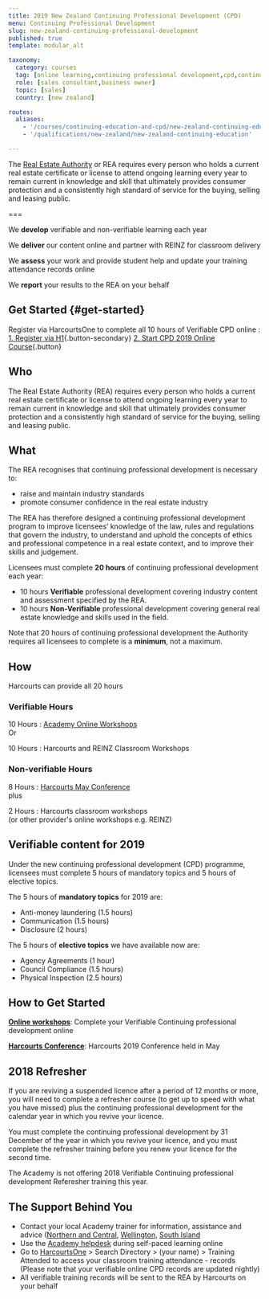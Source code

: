 ```yaml
---
title: 2019 New Zealand Continuing Professional Development (CPD)
menu: Continuing Professional Development
slug: new-zealand-continuing-professional-development
published: true
template: modular_alt

taxonomy:
  category: courses
  tag: [online learning,continuing professional development,cpd,continuing education,ce]
  role: [sales consultant,business owner]
  topic: [sales]
  country: [new zealand]

routes:
  aliases:
    - '/courses/continuing-education-and-cpd/new-zealand-continuing-education'
    - '/qualifications/new-zealand/new-zealand-continuing-education'

---
```


<!-- # IMPORTANT LICENCE WARNING

>>>> All licence holders with incomplete 2019 Continuing Professional Development records with the REA will be contacted on or around January 24th, 2020.

>>>> Your licence will only be cancelled if you are unable to prove you have completed 10 hours of Verifiable and 10 hours of Non-Verifiable Continuing Professional Development training by December 31st 2019.

- If you have not completed your 10 Verifiable training hours, [start now](#get-started).
- If you have not completed your 10 Non-Verifiable training hours, this can be done by logging into the [REINZ website](http://myce.reinz.co.nz/).

--- -->

The [Real Estate Authority](https://www.rea.govt.nz/) or REA requires every person who holds a current real estate certificate or license to attend ongoing learning every year to remain current in knowledge and skill that ultimately provides consumer protection and a consistently high standard of service for the buying, selling and leasing public.

===

We **develop** verifiable and non-verifiable learning each year

We **deliver** our content online and partner with REINZ for classroom delivery

We **assess** your work and provide student help and update your training attendance records online

We **report** your results to the REA on your behalf

## Get Started {#get-started}

Register via HarcourtsOne to complete all 10 hours of Verifiable CPD online
: [1. Register via H1](http://one.harcourts.co.nz/Academy/RegistrationWizard.aspx?id2=6665){.button-secondary} [2. Start CPD 2019 Online Course](http://www.academyrealestatetraining.com/nz/moodle/course/view.php?id=185&noprocess){.button}

## Who
The Real Estate Authority (REA) requires every person who holds a current real estate certificate or license to attend ongoing learning every year to remain current in knowledge and skill that ultimately provides consumer protection and a consistently high standard of service for the buying, selling and leasing public.

## What

The REA recognises that continuing professional development is necessary to:
- raise and maintain industry standards
- promote consumer confidence in the real estate industry

The REA has therefore designed a continuing professional development program to improve licensees’ knowledge of the law, rules and regulations that govern the industry, to understand and uphold the concepts of ethics and professional competence in a real estate context, and to improve their skills and judgement.

Licensees must complete **20 hours** of continuing professional development each year:
* 10 hours **Verifiable** professional development covering industry content and assessment specified by the REA.
* 10 hours **Non-Verifiable** professional development covering general real estate knowledge and skills used in the field.

Note that 20 hours of continuing professional development the Authority requires all licensees to complete is
a **minimum**, not a maximum.

## How
Harcourts can provide all 20 hours

<div class="g-grid pure-g-r">
<div class="g-block size-1-2 pure-u-1-2" markdown="1">

### Verifiable Hours

10 Hours
: [Academy Online Workshops](#get-started) <br/>
  Or

10 Hours
: Harcourts and REINZ Classroom Workshops

</div>
<div class="g-block size-1-2 pure-u-1-2" markdown="1">

### Non-verifiable Hours
8 Hours
: [Harcourts May Conference](https://harcourtsevents.com/new-zealand/about-conference/) <br/>
  plus

2 Hours
: Harcourts classroom workshops <br/>
  (or other provider's online workshops e.g. REINZ)
</div>
</div>

## Verifiable content for 2019

Under the new continuing professional development (CPD) programme, licensees must complete 5 hours of mandatory topics and 5 hours of elective topics.

The 5 hours of **mandatory topics** for 2019 are:

  * Anti-money laundering (1.5 hours)
  * Communication (1.5 hours)
  * Disclosure (2 hours)

The 5 hours of **elective topics** we have available now are:

  * Agency Agreements (1 hour)
  * Council Compliance (1.5 hours)
  * Physical Inspection (2.5 hours)

## How to Get Started
**[Online workshops](#get-started)**: Complete your Verifiable Continuing professional development online

**[Harcourts Conference](https://harcourtsevents.com/new-zealand/about-conference/)**: Harcourts 2019 Conference held in May

## 2018 Refresher
If you are reviving a suspended licence after a period of 12 months or more, you will need to complete a refresher course (to get up to speed with what you have missed) plus the continuing professional development for the calendar year in which you revive your licence.

You must complete the continuing professional development by 31 December of the year in which you revive your licence, and you must complete the refresher training before you renew your licence for the second time.

The Academy is not offering 2018 Verifiable Continuing professional development Referesher training this year.

## The Support Behind You
- Contact your local Academy trainer for information, assistance and advice ([Northern and Central](mailto:andrew.simich@harcourts.net), [Wellington](mailto:andrew.simich@harcourts.net), [South Island](mailto:andrew.simich@harcourts.net)
- Use the [Academy helpdesk](mailto:academy.nz@harcourts.net) during self-paced learning online
- Go to [HarcourtsOne](http://one.harcourts.co.nz) > Search Directory > (your name) > Training Attended to access your classroom training attendance - records (Please note that your verifiable online CPD records are updated nightly)
- All verifiable training records will be sent to the REA by Harcourts on your behalf
